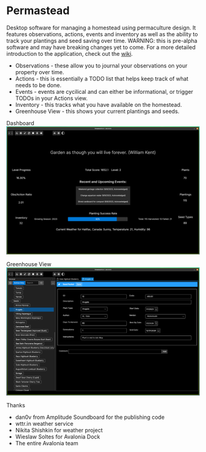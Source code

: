 # Permastead
Desktop software for managing a homestead using permaculture design. It features observations, actions, events and inventory as well as the ability to track your plantings and seed saving over time. WARNING: this is pre-alpha software and may have breaking changes yet to come. For a more detailed introduction to the application, check out the [wiki](https://github.com/curvedspace/Permastead/wiki).

- Observations - these allow you to journal your observations on your property over time.
- Actions - this is essentially a TODO list that helps keep track of what needs to be done.
- Events - events are cycilical and can either be informational, or trigger TODOs in your Actions view.
- Inventory - this tracks what you have available on the homestead.
- Greenhouse View - this shows your current plantings and seeds.



Dashboard
![screenshot1.png](Docs/screenshot1.png)

Greenhouse View
![screenshot2.png](Docs/screenshot2.png)

Thanks
- dan0v from Amplitude Soundboard for the publishing code
- wttr.in weather service
- Nikita Shishkin for weather project
- Wieslaw Soltes for Avalonia Dock
- The entire Avalonia team
